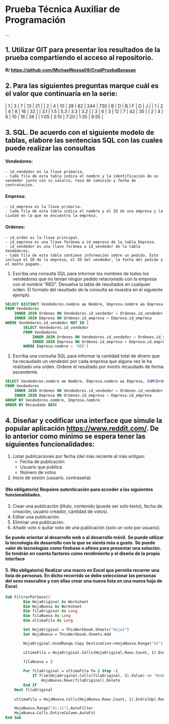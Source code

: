 # Prueba Técnica Auxiliar de Programación

...
## 1.	Utilizar GIT para presentar los resultados de la prueba compartiendo el acceso al repositorio.


**R/ https://github.com/MichaelNossa09/CrudPruebaBanasan**

## 2.	Para las siguientes preguntas marque cuál es el valor que continuaría en la serie:

| 1 | 3 | 7 | 13 | 21 |
| 2 | 4 | 10 | 28 | 82 | 244 | 730
| B | D | B | F | D | J |
| 1 | 2 | 4 | 8 | 16 | 32 |
| 3.1 | 1.5 | 5.3 | 3.3 | 3.2 |
| 3 | 6 | 3 | 12 | 7 | 42 | 35 |
| 2 | 4 | 6 | 10 | 16 | 26 |
| 1:05 | 3:10 | 7:20 | 1:35 | 9:55 |


## 3.	SQL. De acuerdo con el siguiente modelo de tablas, elabore las sentencias SQL con las cuales puede realizar las consultas 
 
#### Vendedores:
    - id_vendedor es la llave primaria. 
    - Cada fila de esta tabla indica el nombre y la identificación de un vendedor junto con su salario, tasa de comisión y fecha de contratación.
#### Empresa:
    - id_empresa es la llave primaria.
    - Cada fila de esta tabla indica el nombre y el ID de una empresa y la ciudad en la que se encuentra la empresa.
#### Ordenes:
    - id_orden es la llave principal.
    - id_empresa es una llave foránea a id_empresa de la tabla Empresa.
    - id_vendedor es una llave foránea a id_vendedor de la tabla Vendedores.
    - Cada fila de esta tabla contiene información sobre un pedido. Esto incluye el ID de la empresa, el ID del vendedor, la fecha del pedido y el monto pagado.

1. Escriba una consulta SQL para informar los nombres de todos los vendedores que no tenían ningún pedido relacionado con la empresa con el nombre "RED". Devuelva la tabla de resultados en cualquier orden. El formato del resultado de la consulta se muestra en el siguiente ejemplo.

```sql
SELECT DISTINCT Vendedores.nombre as Nombre, Empresa.nombre as Empresa
FROM Vendedores
	INNER JOIN Ordenes ON Vendedores.id_vendedor = Ordenes.id_vendedor
	INNER JOIN Empresa ON Ordenes.id_empresa = Empresa.id_empresa
WHERE Vendedores.id_vendedor NOT IN (
    	SELECT Vendedores.id_vendedor
    	FROM Vendedores
    		INNER JOIN Ordenes ON Vendedores.id_vendedor = Ordenes.id_vendedor
    		INNER JOIN Empresa ON Ordenes.id_empresa = Empresa.id_empresa
    	WHERE Empresa.nombre = 'RED')
```

2. Escriba una consulta SQL para informar la cantidad total de dinero que ha recaudado un vendedor por cada empresa que alguna vez le ha realizado una orden. Ordene el resultado por monto recaudado de forma ascendente.

```sql
SELECT Vendedores.nombre as Nombre, Empresa.nombre as Empresa, SUM(Ordenes.qty) as Recaudado
FROM Vendedores
	INNER JOIN Ordenes ON Vendedores.id_vendedor = Ordenes.id_vendedor
	INNER JOIN Empresa ON Ordenes.id_empresa = Empresa.id_empresa
GROUP BY Vendedores.nombre, Empresa.nombre
ORDER BY Recaudado DESC
```

## 4. Diseñar y codificar una interface que simule la popular aplicación https://www.reddit.com/. De lo anterior como mínimo se espera tener las siguientes funcionalidades:
1. Listar publicaciones por fecha (del más reciente al más antiguo:
    * Fecha de publicación
    * Usuario que publica
    * Número de votos
2.	Inicio de sesión (usuario, contraseña) 
#### (No obligatorio) Requiere autenticación para acceder a las siguientes funcionalidades.
3. Crear una publicación (título, contenido (puede ser solo texto), fecha de creación, usuario creador, cantidad de votos).
4. Editar una publicación.
5. Eliminar una publicación.
6. Añadir voto o quitar voto de una publicación (solo un voto por usuario).

**Se puede orientar al desarrollo web o al desarrollo móvil.**
**Se puede utilizar la tecnología de desarrollo con la que se sienta más a gusto.**
**Se puede valer de tecnologías como firebase o afines para presentar una solución.**
**Se tendrán en cuenta factores como rendimiento y el diseño de la propia interface**


#### 5.	(No obligatorio) Realizar una macro en Excel que permita recorrer una lista de personas. En dicho recorrido se debe seleccionar las personas del sexo masculino y con ellas crear una nueva lista en una nueva hoja de Excel.

```vb
Sub FiltrarPorSexo()
        Dim HojaOriginal As Worksheet
        Dim HojaNueva As Worksheet
        Dim filaOriginal As Long
        Dim filaNueva As Long
        Dim ultimaFila As Long

        Set HojaOriginal = ThisWorkbook.Sheets("Hoja2")
        Set HojaNueva = ThisWorkbook.Sheets.Add

        HojaOriginal.UsedRange.Copy Destination:=HojaNueva.Range("A1")

        ultimaFila = HojaOriginal.Cells(HojaOriginal.Rows.Count, 1).End(xlUp).Row

        filaNueva = 2
	   
        For filaOriginal = ultimaFila To 2 Step -1
            If Trim(HojaOriginal.Cells(filaOriginal, 5).Value) <> "Hombre" Then
                HojaNueva.Rows(filaOriginal).Delete
        End If
    Next filaOriginal
	   
    ultimaFila = HojaNueva.Cells(HojaNueva.Rows.Count, 1).End(xlUp).Row

    HojaNueva.Range("A1:J1").AutoFilter
    HojaNueva.Cells.EntireColumn.AutoFit
End Sub
```


